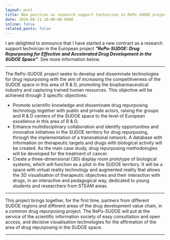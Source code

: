 ```yaml
---
layout: post
title: New position as research support technician in RePo-SUDOE project
date: 2024-08-11 10:00:00-0400
inline: false
related_posts: false
---
```


I am delighted to announce that I have started a new contract as a research support technician in the European project ***"RePo-SUDOE: Drug Repurposing for Effective and Accelerated Drug Development in the SUDOE Space"***. See more information below.

---

The RePo-SUDOE project seeks to develop and disseminate technologies for drug repurposing with the aim of increasing the competitiveness of the SUDOE space in this area of R & D, promoting the biopharmaceutical industry and capturing trained human resources. This objective will be achieved through 3 specific objectives:

<ul>
    <li>Promote scientific knowledge and disseminate drug repurposing technology together with public and private actors, raising the groups and R & D centers of the SUDOE space to the level of European excellence in this area of R & D.</li>
    <li>Enhance multidisciplinary collaboration and identify opportunities and innovative initiatives in the SUDOE territory for drug repurposing, through the implementation of a transnational network. A database with information on therapeutic targets and drugs with biological activity will be created. As the main case study, drug repurposing methodologies will be developed for the treatment of cancer.</li>
    <li>Create a three-dimensional (3D) display room prototype of biological systems, which will function as a pilot in the SUDOE territory. It will be a space with virtual reality technology and augmented reality that allows the 3D visualisation of therapeutic objectives and their interaction with drugs, in an interactive and pedagogical way, dedicated to young students and researchers from STEAM areas.</li>
</ul>

---

This project brings together, for the first time, partners from different SUDOE regions and different areas of the drug development value chain, in a common drug repurposing project. The RePo-SUDOE will put at the service of the scientific information society of easy consultation and open access, and decisive visualisation technologies for the affirmation of the area of drug repurposing in the SUDOE space.

---